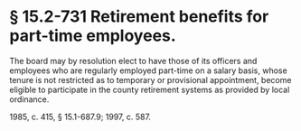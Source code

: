 # § 15.2-731 Retirement benefits for part-time employees.

<p>The board may by resolution elect to have those of its officers and employees who are regularly employed part-time on a salary basis, whose tenure is not restricted as to temporary or provisional appointment, become eligible to participate in the county retirement systems as provided by local ordinance.</p><p>1985, c. 415, § 15.1-687.9; 1997, c. 587.</p>